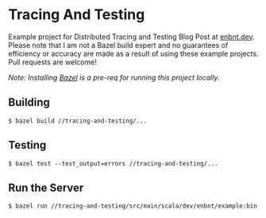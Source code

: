 # Tracing And Testing

Example project for Distributed Tracing and Testing Blog Post at
[enbnt.dev](https://www.enbnt.dev). Please note that I am not a
Bazel build expert and no guarantees of efficiency or accuracy are
made as a result of using these example projects. Pull requests are
welcome!

*Note: Installing [Bazel](https://www.bazel.io) is a pre-req for running this project locally.*

## Building

`$ bazel build //tracing-and-testing/...`

## Testing

`$ bazel test --test_output=errors //tracing-and-testing/...`

## Run the Server

`$ bazel run //tracing-and-testing/src/main/scala/dev/enbnt/example:bin`